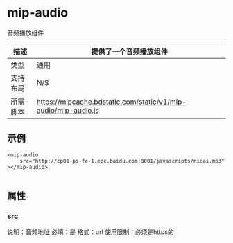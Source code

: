 # mip-audio

音频播放组件

描述|提供了一个音频播放组件
----|----
类型|通用
支持布局| N/S
所需脚本|https://mipcache.bdstatic.com/static/v1/mip-audio/mip-audio.js

## 示例

```
<mip-audio 
	src="http://cp01-ps-fe-1.epc.baidu.com:8001/javascripts/nicai.mp3"
></mip-audio>
	
```

## 属性

### src

说明：音频地址
必填：是
格式：url
使用限制：必须是https的
